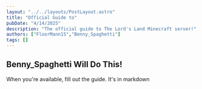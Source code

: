 ```yaml
---
layout: "../../layouts/PostLayout.astro"
title: "Official Guide to"
pubDate: "4/14/2025"
description: "The official guide to The Lord's Land Minecraft server!"
authors: ["FloorMann15","Benny_Spaghetti"]
tags: []
---
```


## Benny_Spaghetti Will Do This!

When you're available, fill out the guide. It's in markdown
